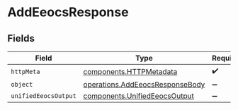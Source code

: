 # AddEeocsResponse


## Fields

| Field                                                                              | Type                                                                               | Required                                                                           | Description                                                                        |
| ---------------------------------------------------------------------------------- | ---------------------------------------------------------------------------------- | ---------------------------------------------------------------------------------- | ---------------------------------------------------------------------------------- |
| `httpMeta`                                                                         | [components.HTTPMetadata](../../models/components/httpmetadata.md)                 | :heavy_check_mark:                                                                 | N/A                                                                                |
| `object`                                                                           | [operations.AddEeocsResponseBody](../../models/operations/addeeocsresponsebody.md) | :heavy_minus_sign:                                                                 | N/A                                                                                |
| `unifiedEeocsOutput`                                                               | [components.UnifiedEeocsOutput](../../models/components/unifiedeeocsoutput.md)     | :heavy_minus_sign:                                                                 | N/A                                                                                |